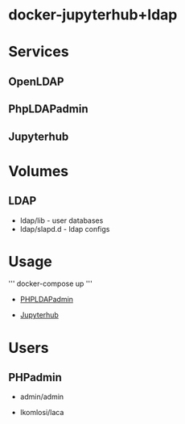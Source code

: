 # docker-jupyterhub+ldap

# Services

## OpenLDAP

## PhpLDAPadmin

## Jupyterhub

# Volumes

## LDAP

* ldap/lib - user databases
* ldap/slapd.d - ldap configs

# Usage

'''
docker-compose up
'''

* [PHPLDAPadmin](https://localhost:6443)

* [Jupyterhub](http://localhost:8000)

# Users

## PHPadmin

* admin/admin

* lkomlosi/laca